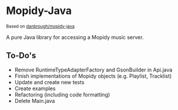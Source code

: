 # Mopidy-Java
<sup>Based on [danbrough/mopidy-java](https://github.com/danbrough/mopidy-java) </sup>

A pure Java library for accessing a Mopidy music server.

## To-Do's
- Remove RuntimeTypeAdapterFactory and GsonBuilder in Api.java
- Finish implementations of Mopidy objects (e.g. Playlist, Tracklist)
- Update and create new tests
- Create examples
- Refactoring (including code formatting) 
- Delete Main.java
